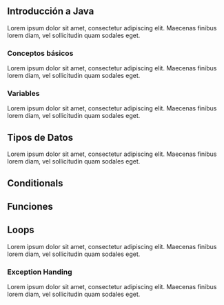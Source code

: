 ## Introducción a Java
Lorem ipsum dolor sit amet, consectetur adipiscing elit. Maecenas finibus lorem diam, vel sollicitudin quam sodales eget.

### Conceptos básicos
Lorem ipsum dolor sit amet, consectetur adipiscing elit. Maecenas finibus lorem diam, vel sollicitudin quam sodales eget.

### Variables
Lorem ipsum dolor sit amet, consectetur adipiscing elit. Maecenas finibus lorem diam, vel sollicitudin quam sodales eget.

## Tipos de Datos
Lorem ipsum dolor sit amet, consectetur adipiscing elit. Maecenas finibus lorem diam, vel sollicitudin quam sodales eget.

## Conditionals

## Funciones

## Loops
Lorem ipsum dolor sit amet, consectetur adipiscing elit. Maecenas finibus lorem diam, vel sollicitudin quam sodales eget.

### Exception Handing
Lorem ipsum dolor sit amet, consectetur adipiscing elit. Maecenas finibus lorem diam, vel sollicitudin quam sodales eget.
